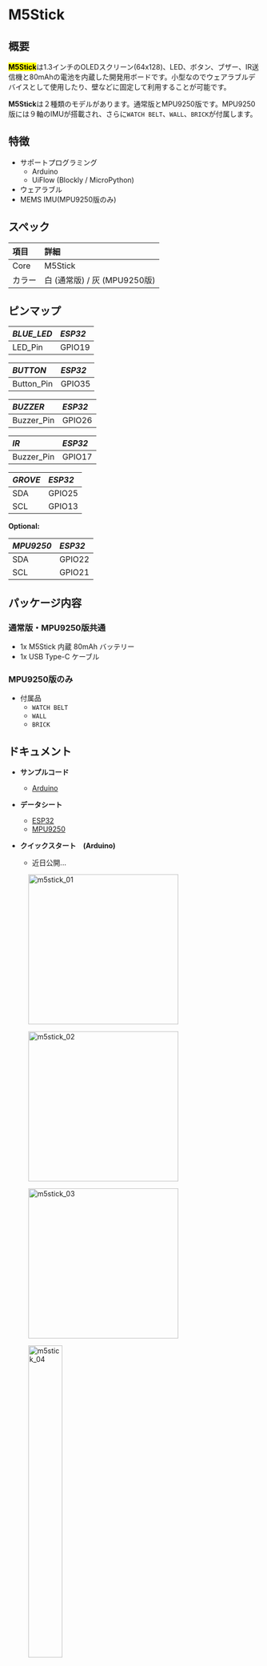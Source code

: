 # M5Stick



## 概要

<mark>**M5Stick**</mark>は1.3インチのOLEDスクリーン(64x128)、LED、ボタン、ブザー、IR送信機と80mAhの電池を内蔵した開発用ボードです。小型なのでウェアラブルデバイスとして使用したり、壁などに固定して利用することが可能です。

**M5Stick**は２種類のモデルがあります。通常版とMPU9250版です。MPU9250版には９軸のIMUが搭載され、さらに`WATCH BELT`、`WALL`、`BRICK`が付属します。

## 特徴

- サポートプログラミング
  - Arduino
  - UiFlow (Blockly / MicroPython)
- ウェアラブル
- MEMS IMU(MPU9250版のみ)

## スペック

| 項目   | 詳細                      |
|:------|:--------------------------|
| Core  | M5Stick                   |
| カラー | 白 (通常版) / 灰 (MPU9250版)|

## ピンマップ

| *BLUE_LED* | *ESP32* |
|:-----------|:--------|
| LED_Pin    | GPIO19  |

| *BUTTON*   | *ESP32* |
|:-----------|:--------|
| Button_Pin | GPIO35  |

| *BUZZER*   | *ESP32* |
|:-----------|:--------|
| Buzzer_Pin | GPIO26  |

| *IR*       | *ESP32* |
|:-----------|:--------|
| Buzzer_Pin | GPIO17  |

| *GROVE* | *ESP32* |
|:--------|:--------|
| SDA     | GPIO25  |
| SCL     | GPIO13  |

**Optional:**

| *MPU9250* | *ESP32* |
|:----------|:--------|
| SDA       | GPIO22  |
| SCL       | GPIO21  |

## パッケージ内容

### 通常版・MPU9250版共通

- 1x M5Stick 内蔵 80mAh バッテリー
- 1x USB Type-C ケーブル

### MPU9250版のみ

- 付属品
  - `WATCH BELT`
  - `WALL`
  - `BRICK`

## ドキュメント

- **サンプルコード**
  - [Arduino](https://github.com/m5stack/M5Stack/tree/master/examples/Stick)

- **データシート**
  - [ESP32](https://www.espressif.com/sites/default/files/documentation/esp32_datasheet_cn.pdf)
  - [MPU9250](https://www.invensense.com/wp-content/uploads/2015/02/PS-MPU-9250A-01-v1.1.pdf)

- **クイックスタート　(Arduino)**
  - 近日公開...

<figure>
  <img src="assets/img/product_pics/core/minicore/m5stick/m5stick_01.png" alt="m5stick_01" height="300px" width="300px">
</figure>
<figure>
  <img src="assets/img/product_pics/core/minicore/m5stick/m5stick_02.png" alt="m5stick_02" height="300px" width="300px">
</figure>
<figure>
  <img src="assets/img/product_pics/core/minicore/m5stick/m5stick_03.png" alt="m5stick_03" height="300px" width="300px">
</figure>
<figure>
  <img src="assets/img/product_pics/core/minicore/m5stick/m5stick_04.png" alt="m5stick_04" height="40%" width="40%">
</figure>

## 関連情報

- [M5Stick 購入(AliExpress)](https://www.aliexpress.com/store/product/M5Stack-M5Stick-ESP32-1-3-OLED-80-mah-Ir/3226069_32947692973.html)